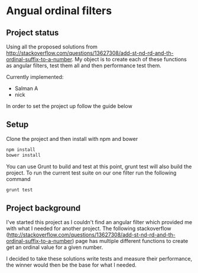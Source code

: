 Angual ordinal filters
===========


Project status
------------
Using all the proposed solutions from http://stackoverflow.com/questions/13627308/add-st-nd-rd-and-th-ordinal-suffix-to-a-number. My object is to create each of these functions as angular filters, test them all and then performance test them.

Currently implemented:
- Salman A
- nick



In order to set the project up follow the guide below

Setup
------------

Clone the project and then install with npm and bower

```sh
npm install
bower install
```

You can use Grunt to build and test at this point, grunt test will also build the project. To run the current test suite on our one filter run the following command

```sh
grunt test
```

Project background
------------

I've started this project as I couldn't find an angular filter which provided me with what I needed for another project. The following stackoverflow (http://stackoverflow.com/questions/13627308/add-st-nd-rd-and-th-ordinal-suffix-to-a-number) page has multiple different functions to create get an ordinal value for a given number.

I decided to take these solutions write tests and measure their performance, the winner would then be the base for what I needed.
